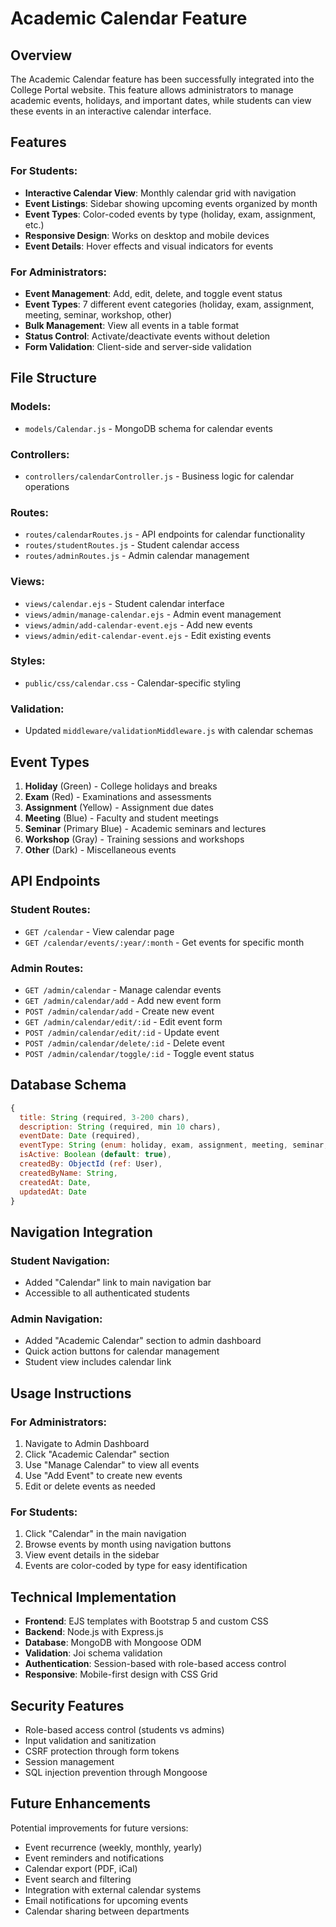 # Academic Calendar Feature

## Overview
The Academic Calendar feature has been successfully integrated into the College Portal website. This feature allows administrators to manage academic events, holidays, and important dates, while students can view these events in an interactive calendar interface.

## Features

### For Students:
- **Interactive Calendar View**: Monthly calendar grid with navigation
- **Event Listings**: Sidebar showing upcoming events organized by month
- **Event Types**: Color-coded events by type (holiday, exam, assignment, etc.)
- **Responsive Design**: Works on desktop and mobile devices
- **Event Details**: Hover effects and visual indicators for events

### For Administrators:
- **Event Management**: Add, edit, delete, and toggle event status
- **Event Types**: 7 different event categories (holiday, exam, assignment, meeting, seminar, workshop, other)
- **Bulk Management**: View all events in a table format
- **Status Control**: Activate/deactivate events without deletion
- **Form Validation**: Client-side and server-side validation

## File Structure

### Models:
- `models/Calendar.js` - MongoDB schema for calendar events

### Controllers:
- `controllers/calendarController.js` - Business logic for calendar operations

### Routes:
- `routes/calendarRoutes.js` - API endpoints for calendar functionality
- `routes/studentRoutes.js` - Student calendar access
- `routes/adminRoutes.js` - Admin calendar management

### Views:
- `views/calendar.ejs` - Student calendar interface
- `views/admin/manage-calendar.ejs` - Admin event management
- `views/admin/add-calendar-event.ejs` - Add new events
- `views/admin/edit-calendar-event.ejs` - Edit existing events

### Styles:
- `public/css/calendar.css` - Calendar-specific styling

### Validation:
- Updated `middleware/validationMiddleware.js` with calendar schemas

## Event Types

1. **Holiday** (Green) - College holidays and breaks
2. **Exam** (Red) - Examinations and assessments
3. **Assignment** (Yellow) - Assignment due dates
4. **Meeting** (Blue) - Faculty and student meetings
5. **Seminar** (Primary Blue) - Academic seminars and lectures
6. **Workshop** (Gray) - Training sessions and workshops
7. **Other** (Dark) - Miscellaneous events

## API Endpoints

### Student Routes:
- `GET /calendar` - View calendar page
- `GET /calendar/events/:year/:month` - Get events for specific month

### Admin Routes:
- `GET /admin/calendar` - Manage calendar events
- `GET /admin/calendar/add` - Add new event form
- `POST /admin/calendar/add` - Create new event
- `GET /admin/calendar/edit/:id` - Edit event form
- `POST /admin/calendar/edit/:id` - Update event
- `POST /admin/calendar/delete/:id` - Delete event
- `POST /admin/calendar/toggle/:id` - Toggle event status

## Database Schema

```javascript
{
  title: String (required, 3-200 chars),
  description: String (required, min 10 chars),
  eventDate: Date (required),
  eventType: String (enum: holiday, exam, assignment, meeting, seminar, workshop, other),
  isActive: Boolean (default: true),
  createdBy: ObjectId (ref: User),
  createdByName: String,
  createdAt: Date,
  updatedAt: Date
}
```

## Navigation Integration

### Student Navigation:
- Added "Calendar" link to main navigation bar
- Accessible to all authenticated students

### Admin Navigation:
- Added "Academic Calendar" section to admin dashboard
- Quick action buttons for calendar management
- Student view includes calendar link

## Usage Instructions

### For Administrators:
1. Navigate to Admin Dashboard
2. Click "Academic Calendar" section
3. Use "Manage Calendar" to view all events
4. Use "Add Event" to create new events
5. Edit or delete events as needed

### For Students:
1. Click "Calendar" in the main navigation
2. Browse events by month using navigation buttons
3. View event details in the sidebar
4. Events are color-coded by type for easy identification

## Technical Implementation

- **Frontend**: EJS templates with Bootstrap 5 and custom CSS
- **Backend**: Node.js with Express.js
- **Database**: MongoDB with Mongoose ODM
- **Validation**: Joi schema validation
- **Authentication**: Session-based with role-based access control
- **Responsive**: Mobile-first design with CSS Grid

## Security Features

- Role-based access control (students vs admins)
- Input validation and sanitization
- CSRF protection through form tokens
- Session management
- SQL injection prevention through Mongoose

## Future Enhancements

Potential improvements for future versions:
- Event recurrence (weekly, monthly, yearly)
- Event reminders and notifications
- Calendar export (PDF, iCal)
- Event search and filtering
- Integration with external calendar systems
- Email notifications for upcoming events
- Calendar sharing between departments 